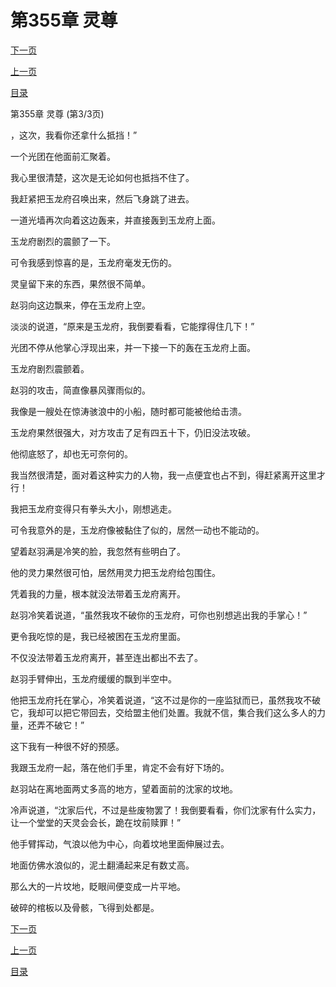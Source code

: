 <h1>第355章   灵尊</h1>
            <div><p><a href="./1065_%E7%AC%AC356%E7%AB%A0_%E5%8F%AF%E5%A1%91%E4%B9%8B%E6%89%8D.md">下一页</a></p><p><a href="./1063_%E7%AC%AC355%E7%AB%A0_%E7%81%B5%E5%B0%8A.md">上一页</a></p><p><a href="../">目录</a></p></div>
            <div><p>第355章   灵尊 (第3/3页)</p><p>，这次，我看你还拿什么抵挡！”</p><p>一个光团在他面前汇聚着。</p><p>我心里很清楚，这次是无论如何也抵挡不住了。</p><p>我赶紧把玉龙府召唤出来，然后飞身跳了进去。</p><p>一道光墙再次向着这边轰来，并直接轰到玉龙府上面。</p><p>玉龙府剧烈的震颤了一下。</p><p>可令我感到惊喜的是，玉龙府毫发无伤的。</p><p>灵皇留下来的东西，果然很不简单。</p><p>赵羽向这边飘来，停在玉龙府上空。</p><p>淡淡的说道，“原来是玉龙府，我倒要看看，它能撑得住几下！”</p><p>光团不停从他掌心浮现出来，并一下接一下的轰在玉龙府上面。</p><p>玉龙府剧烈震颤着。</p><p>赵羽的攻击，简直像暴风骤雨似的。</p><p>我像是一艘处在惊涛骇浪中的小船，随时都可能被他给击溃。</p><p>玉龙府果然很强大，对方攻击了足有四五十下，仍旧没法攻破。</p><p>他彻底怒了，却也无可奈何的。</p><p>我当然很清楚，面对着这种实力的人物，我一点便宜也占不到，得赶紧离开这里才行！</p><p>我把玉龙府变得只有拳头大小，刚想逃走。</p><p>可令我意外的是，玉龙府像被黏住了似的，居然一动也不能动的。</p><p>望着赵羽满是冷笑的脸，我忽然有些明白了。</p><p>他的灵力果然很可怕，居然用灵力把玉龙府给包围住。</p><p>凭着我的力量，根本就没法带着玉龙府离开。</p><p>赵羽冷笑着说道，“虽然我攻不破你的玉龙府，可你也别想逃出我的手掌心！”</p><p>更令我吃惊的是，我已经被困在玉龙府里面。</p><p>不仅没法带着玉龙府离开，甚至连出都出不去了。</p><p>赵羽手臂伸出，玉龙府缓缓的飘到半空中。</p><p>他把玉龙府托在掌心，冷笑着说道，“这不过是你的一座监狱而已，虽然我攻不破它，我却可以把它带回去，交给盟主他们处置。我就不信，集合我们这么多人的力量，还弄不破它！”</p><p>这下我有一种很不好的预感。</p><p>我跟玉龙府一起，落在他们手里，肯定不会有好下场的。</p><p>赵羽站在离地面两丈多高的地方，望着面前的沈家的坟地。</p><p>冷声说道，“沈家后代，不过是些废物罢了！我倒要看看，你们沈家有什么实力，让一个堂堂的天灵会会长，跪在坟前赎罪！”</p><p>他手臂挥动，气浪以他为中心，向着坟地里面伸展过去。</p><p>地面仿佛水浪似的，泥土翻涌起来足有数丈高。</p><p>那么大的一片坟地，眨眼间便变成一片平地。</p><p>破碎的棺板以及骨骸，飞得到处都是。</p></div>
            <div><p><a href="./1065_%E7%AC%AC356%E7%AB%A0_%E5%8F%AF%E5%A1%91%E4%B9%8B%E6%89%8D.md">下一页</a></p><p><a href="./1063_%E7%AC%AC355%E7%AB%A0_%E7%81%B5%E5%B0%8A.md">上一页</a></p><p><a href="../">目录</a></p></div>